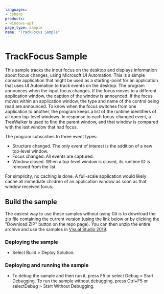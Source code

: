 ```yaml
---
languages:
- csharp
products:
- windows-wpf
page_type: sample
name: "TrackFocus Sample"
---
```


# TrackFocus Sample
This sample tracks the input focus on the desktop and displays information about focus changes, using Microsoft UI Automation. This is a simple console application that might be used as a starting-point for an application that uses UI Automation to track events on the desktop.
The program announces when the input focus changes. If the focus moves to a different application window, the caption of the window is announced. If the focus moves within an application window, the type and name of the control being read are announced.
To know when the focus switches from one application to another, the program keeps a list of the runtime identifiers of all open top-level windows. In response to each focus-changed event, a TreeWalker is used to find the parent window, and that window is compared with the last window that had focus.

The program subscribes to three event types:

- Structure changed. The only event of interest is the addition of a new top-level window.
- Focus changed. All events are captured.
- Window closed. When a top-level window is closed, its runtime ID is removed from the list.

For simplicity, no caching is done. A full-scale application would likely cache all immediate children of an application window as soon as that window received focus.

## Build the sample
The easiest way to use these samples without using Git is to download the zip file containing the current version (using the link below or by clicking the "Download ZIP" button on the repo page). You can then unzip the entire archive and use the samples in [Visual Studio 2019](https://www.visualstudio.com/wpf-vs).

### Deploying the sample
- Select Build > Deploy Solution. 

### Deploying and running the sample
- To debug the sample and then run it, press F5 or select Debug >  Start Debugging. To run the sample without debugging, press Ctrl+F5 or selectDebug > Start Without Debugging. 


